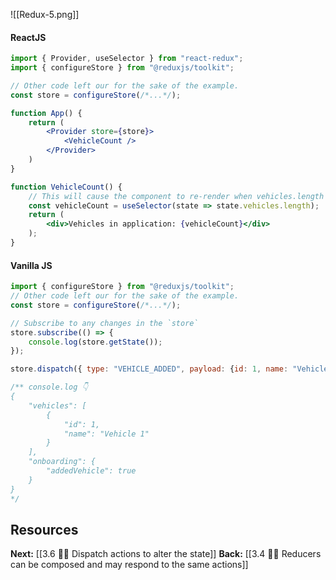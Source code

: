 
![[Redux-5.png]]

#### ReactJS
```jsx
import { Provider, useSelector } from "react-redux";
import { configureStore } from "@reduxjs/toolkit";

// Other code left our for the sake of the example.
const store = configureStore(/*...*/);

function App() {
	return (
		<Provider store={store}>
			<VehicleCount />
		</Provider>
	)
}

function VehicleCount() {
	// This will cause the component to re-render when vehicles.length changes
	const vehicleCount = useSelector(state => state.vehicles.length);
	return (
		<div>Vehicles in application: {vehicleCount}</div>
	);
}
```

#### Vanilla JS 
```javascript
import { configureStore } from "@reduxjs/toolkit";
// Other code left our for the sake of the example.
const store = configureStore(/*...*/);

// Subscribe to any changes in the `store`
store.subscribe(() => {
	console.log(store.getState());
});

store.dispatch({ type: "VEHICLE_ADDED", payload: {id: 1, name: "Vehicle 1"}})

/** console.log 👇
{
    "vehicles": [
        {
            "id": 1,
            "name": "Vehicle 1"
        }
    ],
    "onboarding": {
        "addedVehicle": true
    }
}
*/

```

## Resources

**Next:** [[3.6 🤷‍♂️ Dispatch actions to alter the state]]
**Back:** [[3.4 🤷‍♂️ Reducers can be composed and may respond to the same actions]]
